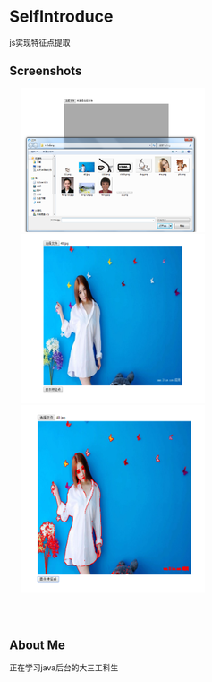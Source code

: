 # SelfIntroduce
js实现特征点提取

## Screenshots
<img src="screenshot/1.png" width="330"  hspace="20">
<img src="screenshot/2.png" width="330"  hspace="20">
<img src="screenshot/3.png" width="330"  hspace="20">

<br><br>
## About Me
正在学习java后台的大三工科生
